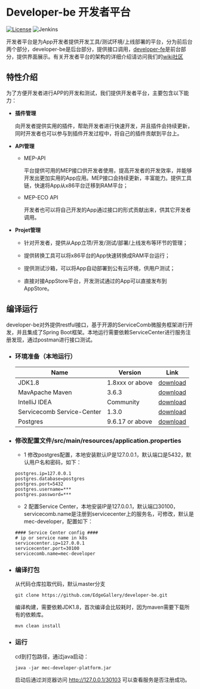 # Developer-be 开发者平台

[![License](https://img.shields.io/badge/License-Apache%202.0-blue.svg)](https://opensource.org/licenses/Apache-2.0)
![Jenkins](https://img.shields.io/jenkins/build?jobUrl=http%3A%2F%2Fjenkins.edgegallery.org%2Fview%2FMEC-PLATFORM-BUILD%2Fjob%2Fdeveloper-backend-docker-image-build-update-daily-master%2F)

开发者平台是为App开发者提供开发工具/测试环境/上线部署的平台，分为前后台两个部分，developer-be是后台部分，提供接口调用，[developer-fe](https://github.com/EdgeGallery/developer-fe)是前台部分，提供界面展示。有关开发者平台的架构的详细介绍请访问我们的[wiki社区](https://edgegallery.atlassian.net/wiki/spaces/EG/overview)


## 特性介绍

为了方便开发者进行APP的开发和测试，我们提供开发者平台，主要包含以下能力：

- **插件管理** 
    
    向开发者提供实用的插件，帮助开发者进行快速开发，并且插件会持续更新，同时开发者也可以参与到插件开发过程中，将自己的插件贡献到平台上。

- **API管理** 
    - MEP-API
    
        平台提供可用的MEP接口供开发者使用，提高开发者的开发效率，并能够开发出更加实用的App应用。MEP接口会持续更新，丰富能力。提供工具链，快速将App从x86平台迁移到RAM平台；
    - MEP-ECO API
    
        开发者也可以将自己开发的App通过接口的形式贡献出来，供其它开发者调用。

- **Projet管理** 

    - 针对开发者，提供从App立项/开发/测试/部署/上线发布等环节的管理；
    
    - 提供转换工具可以将x86平台的App快速转换成RAM平台运行；
    
    - 提供测试沙箱，可以将App自动部署到公有云环境，供用户测试；
    
    - 直接对接AppStore平台，开发测试通过的App可以直接发布到AppStore。

## 编译运行

  developer-be对外提供restful接口，基于开源的ServiceComb微服务框架进行开发，并且集成了Spring Boot框架。本地运行需要依赖ServiceCenter进行服务注册发现，通过postman进行接口测试。

- ### 环境准备（本地运行）
  
    |  Name     | Version   | Link |
    |  ----     | ----  |  ---- |
    | JDK1.8 |1.8xxx or above | [download](https://www.oracle.com/java/technologies/javase-jdk8-downloads.html)
    | MavApache Maven |3.6.3 | [download](https://maven.apache.org/download.cgi)
    | IntelliJ IDEA |Community |[download](https://www.jetbrains.com/idea/download/)
    | Servicecomb Service-Center    | 1.3.0 | [download](https://servicecomb.apache.org/cn/release/service-center-downloads/)
    | Postgres  | 9.6.17 or above |   [download](https://www.enterprisedb.com/downloads/postgres-postgresql-downloads) |

- ### 修改配置文件/src/main/resources/application.properties

    - 1 修改postgres配置，本地安装默认IP是127.0.0.1，默认端口是5432，默认用户名和密码，如下：
    ```
    postgres.ip=127.0.0.1
    postgres.database=postgres
    postgres.port=5432
    postgres.username=***
    postgres.password=***
    ```
    - 2 配置Service Center，本地安装IP是127.0.0.1，默认端口30100，servicecomb.name是注册到servicecenter上的服务名，可修改，默认是mec-developer，配置如下：
    ```
    #### Service Center config ####
    # ip or service name in k8s
    servicecenter.ip=127.0.0.1
    servicecenter.port=30100
    servicecomb.name=mec-developer
    ```

- ### 编译打包
    从代码仓库拉取代码，默认master分支
    
    ```
    git clone https://github.com/EdgeGallery/developer-be.git
    ```

    编译构建，需要依赖JDK1.8，首次编译会比较耗时，因为maven需要下载所有的依赖库。

    ```
    mvn clean install
    ```

- ### 运行
    cd到打包路径，通过java启动：
    ```
    java -jar mec-developer-platform.jar
    ```
    启动后通过浏览器访问 http://127.0.0.1/30103 可以查看服务是否注册成功。
